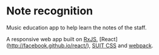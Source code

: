 # Note recognition

Music education app to help learn the notes of the staff.

A responsive web app built on
[RxJS](http://reactive-extensions.github.io/RxJS/), [React]
(http://facebook.github.io/react/), [SUIT CSS](http://suitcss.github.io/) and
[webpack](http://webpack.github.io/).
